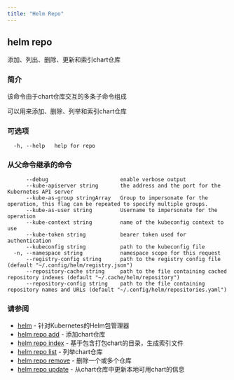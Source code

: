 ```yaml
---
title: "Helm Repo"
---
```


## helm repo

添加、列出、删除、更新和索引chart仓库

### 简介

该命令由于chart仓库交互的多条子命令组成

可以用来添加、删除、列举和索引chart仓库

### 可选项

```shell
  -h, --help   help for repo
```

### 从父命令继承的命令

```shell
      --debug                       enable verbose output
      --kube-apiserver string       the address and the port for the Kubernetes API server
      --kube-as-group stringArray   Group to impersonate for the operation, this flag can be repeated to specify multiple groups.
      --kube-as-user string         Username to impersonate for the operation
      --kube-context string         name of the kubeconfig context to use
      --kube-token string           bearer token used for authentication
      --kubeconfig string           path to the kubeconfig file
  -n, --namespace string            namespace scope for this request
      --registry-config string      path to the registry config file (default "~/.config/helm/registry.json")
      --repository-cache string     path to the file containing cached repository indexes (default "~/.cache/helm/repository")
      --repository-config string    path to the file containing repository names and URLs (default "~/.config/helm/repositories.yaml")
```

### 请参阅

* [helm](helm.md) - 针对Kubernetes的Helm包管理器
* [helm repo add](helm_repo_add.md) - 添加chart仓库
* [helm repo index](helm_repo_index.md) - 基于包含打包chart的目录，生成索引文件
* [helm repo list](helm_repo_list.md) - 列举chart仓库
* [helm repo remove](helm_repo_remove.md) - 删除一个或多个仓库
* [helm repo update](helm_repo_update.md) - 从chart仓库中更新本地可用chart的信息
